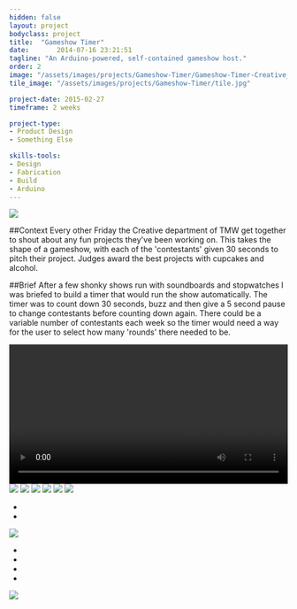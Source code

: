 ```yaml
---
hidden: false
layout: project
bodyclass: project
title:  "Gameshow Timer"
date:   	2014-07-16 23:21:51
tagline: "An Arduino-powered, self-contained gameshow host."
order: 2
image: "/assets/images/projects/Gameshow-Timer/Gameshow-Timer-Creative_Showtime-01.jpg"
tile_image: "/assets/images/projects/Gameshow-Timer/tile.jpg"

project-date: 2015-02-27
timeframe: 2 weeks

project-type:
- Product Design
- Something Else

skills-tools: 
- Design
- Fabrication
- Build
- Arduino
---
```


<!-- <video width="100%" preload="auto" loop="loop" autoplay muted> 
  <source src="/assets/videos/Pi-Booth-Usage.mp4" type="video/mp4" />
  Your browser does not support the video tag.
</video> -->

<img src="/assets/images/projects/Gameshow-Timer/Gameshow-Timer-Creative_Showtime.jpg" />

##Context
Every other Friday the Creative department of TMW get together to shout about any fun projects they've been working on. This takes the shape of a gameshow, with each of the 'contestants' given 30 seconds to pitch their project. Judges award the best projects with cupcakes and alcohol.

##Brief
After a few shonky shows run with soundboards and stopwatches I was briefed to build a timer that would run the show automatically. The timer was to count down 30 seconds, buzz and then give a 5 second pause to change contestants before counting down again. There could be a variable number of contestants each week so the timer would need a way for the user to select how many 'rounds' there needed to be.

<video width="100%" preload="auto" controls> 
	<source src="/assets/videos/Gameshow_Timer.mp4" type="video/mp4" />
	Your browser does not support the video tag.
</video>

<img src="/assets/images/projects/Gameshow-Timer/Gameshow-Timer-Brief.jpg" />

<img src="/assets/images/projects/Gameshow-Timer/Gameshow-Timer-Shift_Register_Test_Arduino.jpg" />

<img src="/assets/images/projects/Gameshow-Timer/Gameshow-Timer-Shift_Register-Proto_Board_Soldering-Arduino.jpg" />

<img src="/assets/images/projects/Gameshow-Timer/Gameshow-Timer-3D_Printed_LED_Bulb.jpg" />

<img src="/assets/images/projects/Gameshow-Timer/Gameshow-Timer-CAD_Exploded_View.jpg" />

<img src="/assets/images/projects/Gameshow-Timer/Gameshow-Timer-3D_Printed_End_Cap_With_Speaker.jpg" />

<div class="fffix">
	<ul class="mosaic-two">
		<li><img src="/assets/images/projects/Gameshow-Timer/Gameshow-Timer-3D_Printing_End_Cap.gif" title="" alt=""/></li>
		<li><img src="/assets/images/projects/Gameshow-Timer/Gameshow-Timer-3D_Printed_End_Cap_With_Speaker_Assembly.gif" title="" alt=""/></li>
	</ul>
</div>

<img src="/assets/images/projects/Gameshow-Timer/Gameshow-Timer-Build_Chaos.jpg" />

<div class="fffix">
	<ul class="mosaic">
		<li><img src="/assets/images/projects/Gameshow-Timer/Gameshow-Timer-3D_Printed_End_Cap_With_Speaker_Assembly.gif" title="" alt=""/></li>
		<li><img src="/assets/images/projects/Gameshow-Timer/Gameshow-Timer-3D_Printing_LED_Bezel_Clip.gif" title="" alt=""/></li>
		<li><img src="/assets/images/projects/Gameshow-Timer/Gameshow-Timer-3D_Printed_LED_Bezel_Assembly.gif" title="" alt=""/></li>
		<li><img src="/assets/images/projects/Gameshow-Timer/Gameshow-Timer-Testing.gif" title="" alt=""/></li>
	</ul>
</div>
<img src="/assets/images/projects/Gameshow-Timer/Gameshow-Timer-LED_Bezel_Design_Iterations.jpg" />